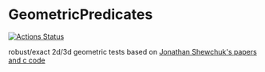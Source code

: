 # GeometricPredicates
[![Actions Status](https://github.com/jaswantp/GeometricPredicates/workflows/Build%20and%20Test/badge.svg)](https://github.com/jaswantp/GeometricPredicates/actions)

robust/exact 2d/3d geometric tests based on [Jonathan Shewchuk's papers and c code](https://www.cs.cmu.edu/~quake/robust.html)
